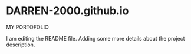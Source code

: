 # DARREN-2000.github.io
MY PORTOFOLIO

I am editing the README file. Adding some more details about the project description.
